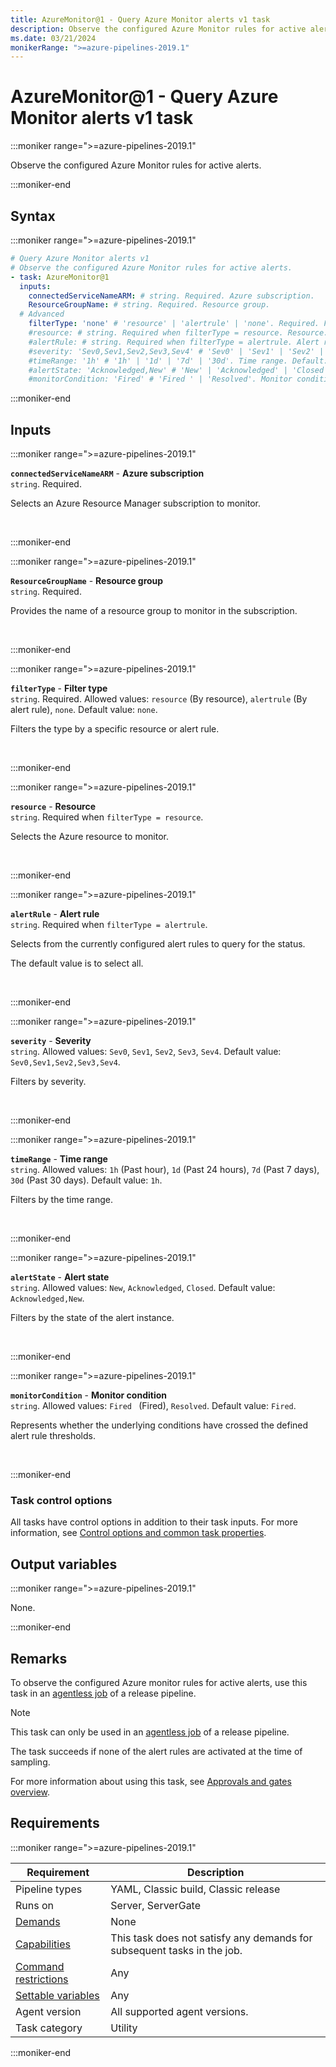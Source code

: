 ```yaml
---
title: AzureMonitor@1 - Query Azure Monitor alerts v1 task
description: Observe the configured Azure Monitor rules for active alerts.
ms.date: 03/21/2024
monikerRange: ">=azure-pipelines-2019.1"
---
```


# AzureMonitor@1 - Query Azure Monitor alerts v1 task

<!-- :::description::: -->
:::moniker range=">=azure-pipelines-2019.1"

<!-- :::editable-content name="description"::: -->
Observe the configured Azure Monitor rules for active alerts.
<!-- :::editable-content-end::: -->

:::moniker-end
<!-- :::description-end::: -->

<!-- :::syntax::: -->
## Syntax

:::moniker range=">=azure-pipelines-2019.1"

```yaml
# Query Azure Monitor alerts v1
# Observe the configured Azure Monitor rules for active alerts.
- task: AzureMonitor@1
  inputs:
    connectedServiceNameARM: # string. Required. Azure subscription. 
    ResourceGroupName: # string. Required. Resource group. 
  # Advanced
    filterType: 'none' # 'resource' | 'alertrule' | 'none'. Required. Filter type. Default: none.
    #resource: # string. Required when filterType = resource. Resource. 
    #alertRule: # string. Required when filterType = alertrule. Alert rule. 
    #severity: 'Sev0,Sev1,Sev2,Sev3,Sev4' # 'Sev0' | 'Sev1' | 'Sev2' | 'Sev3' | 'Sev4'. Severity. Default: Sev0,Sev1,Sev2,Sev3,Sev4.
    #timeRange: '1h' # '1h' | '1d' | '7d' | '30d'. Time range. Default: 1h.
    #alertState: 'Acknowledged,New' # 'New' | 'Acknowledged' | 'Closed'. Alert state. Default: Acknowledged,New.
    #monitorCondition: 'Fired' # 'Fired ' | 'Resolved'. Monitor condition. Default: Fired.
```

:::moniker-end
<!-- :::syntax-end::: -->

<!-- :::inputs::: -->
## Inputs

<!-- :::item name="connectedServiceNameARM"::: -->
:::moniker range=">=azure-pipelines-2019.1"

**`connectedServiceNameARM`** - **Azure subscription**<br>
`string`. Required.<br>
<!-- :::editable-content name="helpMarkDown"::: -->
Selects an Azure Resource Manager subscription to monitor.
<!-- :::editable-content-end::: -->
<br>

:::moniker-end
<!-- :::item-end::: -->
<!-- :::item name="ResourceGroupName"::: -->
:::moniker range=">=azure-pipelines-2019.1"

**`ResourceGroupName`** - **Resource group**<br>
`string`. Required.<br>
<!-- :::editable-content name="helpMarkDown"::: -->
Provides the name of a resource group to monitor in the subscription.
<!-- :::editable-content-end::: -->
<br>

:::moniker-end
<!-- :::item-end::: -->
<!-- :::item name="filterType"::: -->
:::moniker range=">=azure-pipelines-2019.1"

**`filterType`** - **Filter type**<br>
`string`. Required. Allowed values: `resource` (By resource), `alertrule` (By alert rule), `none`. Default value: `none`.<br>
<!-- :::editable-content name="helpMarkDown"::: -->
Filters the type by a specific resource or alert rule.
<!-- :::editable-content-end::: -->
<br>

:::moniker-end
<!-- :::item-end::: -->
<!-- :::item name="resource"::: -->
:::moniker range=">=azure-pipelines-2019.1"

**`resource`** - **Resource**<br>
`string`. Required when `filterType = resource`.<br>
<!-- :::editable-content name="helpMarkDown"::: -->
Selects the Azure resource to monitor.
<!-- :::editable-content-end::: -->
<br>

:::moniker-end
<!-- :::item-end::: -->
<!-- :::item name="alertRule"::: -->
:::moniker range=">=azure-pipelines-2019.1"

**`alertRule`** - **Alert rule**<br>
`string`. Required when `filterType = alertrule`.<br>
<!-- :::editable-content name="helpMarkDown"::: -->
Selects from the currently configured alert rules to query for the status.

The default value is to select all.
<!-- :::editable-content-end::: -->
<br>

:::moniker-end
<!-- :::item-end::: -->
<!-- :::item name="severity"::: -->
:::moniker range=">=azure-pipelines-2019.1"

**`severity`** - **Severity**<br>
`string`. Allowed values: `Sev0`, `Sev1`, `Sev2`, `Sev3`, `Sev4`. Default value: `Sev0,Sev1,Sev2,Sev3,Sev4`.<br>
<!-- :::editable-content name="helpMarkDown"::: -->
Filters by severity.
<!-- :::editable-content-end::: -->
<br>

:::moniker-end
<!-- :::item-end::: -->
<!-- :::item name="timeRange"::: -->
:::moniker range=">=azure-pipelines-2019.1"

**`timeRange`** - **Time range**<br>
`string`. Allowed values: `1h` (Past hour), `1d` (Past 24 hours), `7d` (Past 7 days), `30d` (Past 30 days). Default value: `1h`.<br>
<!-- :::editable-content name="helpMarkDown"::: -->
Filters by the time range.
<!-- :::editable-content-end::: -->
<br>

:::moniker-end
<!-- :::item-end::: -->
<!-- :::item name="alertState"::: -->
:::moniker range=">=azure-pipelines-2019.1"

**`alertState`** - **Alert state**<br>
`string`. Allowed values: `New`, `Acknowledged`, `Closed`. Default value: `Acknowledged,New`.<br>
<!-- :::editable-content name="helpMarkDown"::: -->
Filters by the state of the alert instance.
<!-- :::editable-content-end::: -->
<br>

:::moniker-end
<!-- :::item-end::: -->
<!-- :::item name="monitorCondition"::: -->
:::moniker range=">=azure-pipelines-2019.1"

**`monitorCondition`** - **Monitor condition**<br>
`string`. Allowed values: `Fired ` (Fired), `Resolved`. Default value: `Fired`.<br>
<!-- :::editable-content name="helpMarkDown"::: -->
Represents whether the underlying conditions have crossed the defined alert rule thresholds.
<!-- :::editable-content-end::: -->
<br>

:::moniker-end
<!-- :::item-end::: -->

### Task control options

All tasks have control options in addition to their task inputs. For more information, see [Control options and common task properties](/azure/devops/pipelines/yaml-schema/steps-task#common-task-properties).
<!-- :::inputs-end::: -->

<!-- :::outputVariables::: -->
## Output variables

:::moniker range=">=azure-pipelines-2019.1"

None.

:::moniker-end
<!-- :::outputVariables-end::: -->

<!-- :::remarks::: -->
<!-- :::editable-content name="remarks"::: -->
## Remarks

To observe the configured Azure monitor rules for active alerts, use this task in an [agentless job](/azure/devops/pipelines/process/phases#server-jobs) of a release pipeline.

> [!NOTE]
> This task can only be used in an [agentless job](/azure/devops/pipelines/process/phases#server-jobs) of a release pipeline.

The task succeeds if none of the alert rules are activated at the time of sampling.

For more information about using this task, see [Approvals and gates overview](/azure/devops/pipelines/release/approvals/).
<!-- :::editable-content-end::: -->
<!-- :::remarks-end::: -->

<!-- :::examples::: -->
<!-- :::editable-content name="examples"::: -->
<!-- :::editable-content-end::: -->
<!-- :::examples-end::: -->

<!-- :::properties::: -->
## Requirements

:::moniker range=">=azure-pipelines-2019.1"

| Requirement | Description |
|-------------|-------------|
| Pipeline types | YAML, Classic build, Classic release |
| Runs on | Server, ServerGate |
| [Demands](/azure/devops/pipelines/process/demands) | None |
| [Capabilities](/azure/devops/pipelines/agents/agents#capabilities) | This task does not satisfy any demands for subsequent tasks in the job. |
| [Command restrictions](/azure/devops/pipelines/security/templates#agent-logging-command-restrictions) | Any |
| [Settable variables](/azure/devops/pipelines/security/templates#agent-logging-command-restrictions) | Any |
| Agent version | All supported agent versions. |
| Task category | Utility |

:::moniker-end
<!-- :::properties-end::: -->

<!-- :::see-also::: -->
<!-- :::editable-content name="seeAlso"::: -->
<!-- :::editable-content-end::: -->
<!-- :::see-also-end::: -->